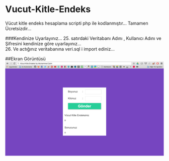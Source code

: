 # Vucut-Kitle-Endeks
Vücut kitle endeks hesaplama scripti php ile kodlanmıştır... Tamamen Ücretsizdir... 


###Kendinize Uyarlayınız...
25. satırdaki Veritabanı Adını , Kullanıcı Adını ve Şifresini kendinize göre uyarlayınız...   
26. Ve actığınız veritabanına veri.sql i import ediniz...

##Ekran Görüntüsü
![Vucut-Kitle-Endeks](https://github.com/muhammedzaimtr/Vucut-Kitle-Endeks/blob/master/ss.png)

